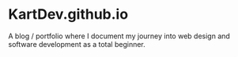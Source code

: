 # KartDev.github.io
A blog / portfolio where I document my journey into web design and software development as a total beginner.
